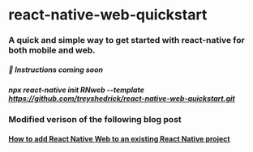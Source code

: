 # react-native-web-quickstart
### A quick and simple way to get started with react-native for both mobile and web.
##### :pencil: Instructions coming soon

##### npx react-native init RNweb --template https://github.com/treyshedrick/react-native-web-quickstart.git

### Modified verison of the following blog post
#### [How to add React Native Web to an existing React Native project](https://arry.medium.com/how-to-add-react-native-web-to-an-existing-react-native-project-eb98c952c12f)